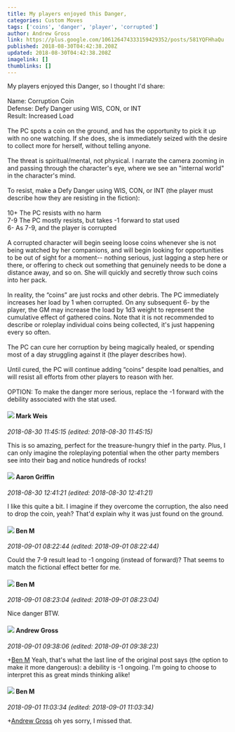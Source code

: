 ```yaml
---
title: My players enjoyed this Danger,
categories: Custom Moves
tags: ['coins', 'danger', 'player', 'corrupted']
author: Andrew Gross
link: https://plus.google.com/106126474333159429352/posts/581YQFHhaQu
published: 2018-08-30T04:42:38.208Z
updated: 2018-08-30T04:42:38.208Z
imagelink: []
thumblinks: []
---
```


My players enjoyed this Danger, so I thought I&#39;d share:<br /><br />Name: Corruption Coin				<br />Defense: Defy Danger using WIS, CON, or INT<br />Result: Increased Load<br /><br />The PC spots a coin on the ground, and has the opportunity to pick it up with no one watching.  If she does, she is immediately seized with the desire to collect more for herself, without telling anyone.<br /><br />The threat is spiritual/mental, not physical.  I narrate the camera zooming in and passing through the character&#39;s eye, where we see an &quot;internal world&quot; in the character&#39;s mind.<br /><br />To resist, make a Defy Danger using WIS, CON, or INT (the player must describe how they are resisting in the fiction):<br /><br />10+	The PC resists with no harm<br />7-9	The PC mostly resists, but takes -1 forward to stat used<br />6- 	As 7-9, and the player is corrupted<br /><br />A corrupted character will begin seeing loose coins whenever she is not being watched by her companions, and will begin looking for opportunities to be out of sight for a moment-- nothing serious, just lagging a step here or there, or offering to check out something that genuinely needs to be done a distance away, and so on.  She will quickly and secretly throw such coins into her pack.<br /><br />In reality, the “coins” are just rocks and other debris.  The PC immediately increases her load by 1 when corrupted.  On any subsequent 6- by the player, the GM may increase the load by 1d3 weight to represent the cumulative effect of gathered coins.  Note that it is not recommended to describe or roleplay individual coins being collected, it&#39;s just happening every so often.<br /><br />The PC can cure her corruption by being magically healed, or spending most of a day struggling against it (the player describes how).<br /><br />Until cured, the PC will continue adding “coins” despite load penalties, and will resist all efforts from other players to reason with her.<br /><br />OPTION: To make the danger more serious, replace the -1 forward with the debility associated with the stat used.<br />
<div id='comment z13bd1orirnswbocs220yheznsv3efkii04'>
  <h4><img src='{{site.baseurl}}//images/avatars/102532126904257134510_photo.jpg'> Mark Weis</h4>
      <p><cite>2018-08-30 11:45:15 (edited: 2018-08-30 11:45:15)</cite></p>
        <p>This is so amazing, perfect for the treasure-hungry thief in the party. Plus, I can only imagine the roleplaying potential when the other party members see into their bag and notice hundreds of rocks!</p>
</div>
        

<div id='comment z13bd1orirnswbocs220yheznsv3efkii04'>
  <h4><img src='{{site.baseurl}}//images/avatars/103667855585775066713_photo.jpg'> Aaron Griffin</h4>
      <p><cite>2018-08-30 12:41:21 (edited: 2018-08-30 12:41:21)</cite></p>
        <p>I like this quite a bit. I imagine if they overcome the corruption, the also need to drop the coin, yeah? That&#39;d explain why it was just found on the ground.</p>
</div>
        

<div id='comment z13bd1orirnswbocs220yheznsv3efkii04'>
  <h4><img src='{{site.baseurl}}//images/avatars/116086408094353271887_photo.jpg'> Ben M</h4>
      <p><cite>2018-09-01 08:22:44 (edited: 2018-09-01 08:22:44)</cite></p>
        <p>Could the 7-9 result lead to -1 ongoing (instead of forward)? That seems to match the fictional effect better for me.</p>
</div>
        

<div id='comment z13bd1orirnswbocs220yheznsv3efkii04'>
  <h4><img src='{{site.baseurl}}//images/avatars/116086408094353271887_photo.jpg'> Ben M</h4>
      <p><cite>2018-09-01 08:23:04 (edited: 2018-09-01 08:23:04)</cite></p>
        <p>Nice danger BTW.</p>
</div>
        

<div id='comment z13bd1orirnswbocs220yheznsv3efkii04'>
  <h4><img src='{{site.baseurl}}//images/avatars/106126474333159429352_photo.jpg'> Andrew Gross</h4>
      <p><cite>2018-09-01 09:38:06 (edited: 2018-09-01 09:38:23)</cite></p>
        <p><span class="proflinkWrapper"><span class="proflinkPrefix">+</span><a class="proflink" href="https://plus.google.com/116086408094353271887" oid="116086408094353271887">Ben M</a></span> Yeah, that&#39;s what the last line of the original post says (the option to make it more dangerous): a debility is -1 ongoing.  I&#39;m going to choose to interpret this as great minds thinking alike!</p>
</div>
        

<div id='comment z13bd1orirnswbocs220yheznsv3efkii04'>
  <h4><img src='{{site.baseurl}}//images/avatars/116086408094353271887_photo.jpg'> Ben M</h4>
      <p><cite>2018-09-01 11:03:34 (edited: 2018-09-01 11:03:34)</cite></p>
        <p><span class="proflinkWrapper"><span class="proflinkPrefix">+</span><a class="proflink" href="https://plus.google.com/106126474333159429352" oid="106126474333159429352">Andrew Gross</a></span> oh yes sorry, I missed that.</p>
</div>
        